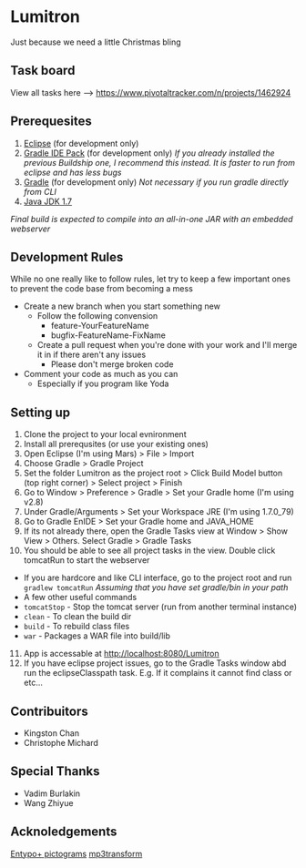 # Lumitron
Just because we need a little Christmas bling

## Task board
View all tasks here --> <https://www.pivotaltracker.com/n/projects/1462924> 

## Prerequesites
1. [Eclipse](https://eclipse.org/downloads/) (for development only)
2. [Gradle IDE Pack](http://marketplace.eclipse.org/content/gradle-ide-pack) (for development only)
    *If you already installed the previous Buildship one, I recommend this instead. It is faster to run from eclipse and has less bugs*
3. [Gradle](http://gradle.org/download) (for development only) *Not necessary if you run gradle directly from CLI*
4. [Java JDK 1.7](http://www.oracle.com/technetwork/java/javase/downloads/jdk7-downloads-1880260.html)

*Final build is expected to compile into an all-in-one JAR with an embedded webserver* 

## Development Rules 
While no one really like to follow rules, let try to keep a few important ones to prevent the code base from becoming a mess

- Create a new branch when you start something new 
  * Follow the following convension 
    * feature-YourFeatureName 
    * bugfix-FeatureName-FixName
  * Create a pull request when you're done with your work and I'll merge it in if there aren't any issues
    * Please don't merge broken code
- Comment your code as much as you can 
  * Especially if you program like Yoda

## Setting up
1. Clone the project to your local evnironment
2. Install all prerequsites (or use your existing ones)
3. Open Eclipse (I'm using Mars) > File > Import
4. Choose Gradle > Gradle Project
5. Set the folder Lumitron as the project root > Click Build Model button (top right corner) > Select project > Finish
6. Go to Window > Preference > Gradle > Set your Gradle home (I'm using v2.8)
7. Under Gradle/Arguments > Set your Workspace JRE (I'm using 1.7.0_79)
8. Go to Gradle EnIDE > Set your Gradle home and JAVA_HOME
9. If its not already there, open the Gradle Tasks view at Window > Show View > Others. Select Gradle > Gradle Tasks
10. You should be able to see all project tasks in the view. Double click tomcatRun to start the webserver
  * If you are hardcore and like CLI interface, go to the project root and run ` gradlew tomcatRun`
  *Assuming that you have set gradle/bin in your path*
  * A few other useful commands
  * `tomcatStop` - Stop the tomcat server (run from another terminal instance)
  * `clean` - To clean the build dir
  * `build` - To rebuild class files
  * `war` - Packages a WAR file into build/lib
11. App is accessable at <http://localhost:8080/Lumitron>
12. If you have eclipse project issues, go to the Gradle Tasks window abd run the eclipseClasspath task. E.g. If it complains it cannot find class or etc...

## Contribuitors
- Kingston Chan
- Christophe Michard

## Special Thanks
- Vadim Burlakin
- Wang Zhiyue

## Acknoledgements
[Entypo+ pictograms](http://www.entypo.com/index.php)
[mp3transform](https://code.google.com/p/mp3transform/)
